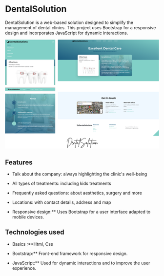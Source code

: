 # DentalSolution

DentalSolution is a web-based solution designed to simplify the management of dental clinics. This project uses Bootstrap for a responsive design and incorporates JavaScript for dynamic interactions.

<img src="/odontolic/dentalS.png">

## Features

- Talk about the company: always highlighting the clinic's well-being

- All types of treatments: including kids treatments

- Frequently asked questions: about aesthetics, surgery and more 

- Locations: with contact details, address and map 


- Responsive design:** Uses Bootstrap for a user interface adapted to mobile devices.

## Technologies used

- Basics :**Html, Css

- Bootstrap:** Front-end framework for responsive design.
  
- JavaScript:** Used for dynamic interactions and to improve the user experience.
